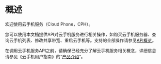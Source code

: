 # 概述<a name="ZH-CN_TOPIC_0173244474"></a>

欢迎使用云手机服务（Cloud Phone，CPH）。

您可以使用本文档提供API对云手机服务进行相关操作，如购买云手机服务器、查询云手机列表、修改共享带宽、重启云手机等。支持的全部操作请参见[API概览](API概览.md)。

在调用云手机服务API之前，请确保已经充分了解云手机服务相关概念，详细信息请参见《云手机用户指南》的“[产品介绍](https://support.huaweicloud.com/productdesc-cph/cph_prod_0002.html)”。

